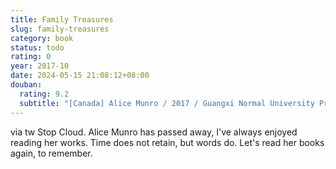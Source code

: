 ```yaml
---
title: Family Treasures
slug: family-treasures
category: book
status: todo
rating: 0
year: 2017-10
date: 2024-05-15 21:08:12+08:00
douban:
  rating: 9.2
  subtitle: "[Canada] Alice Munro / 2017 / Guangxi Normal University Press"
---
```


via tw Stop Cloud. Alice Munro has passed away, I've always enjoyed reading her works. Time does not retain, but words do. Let's read her books again, to remember.
